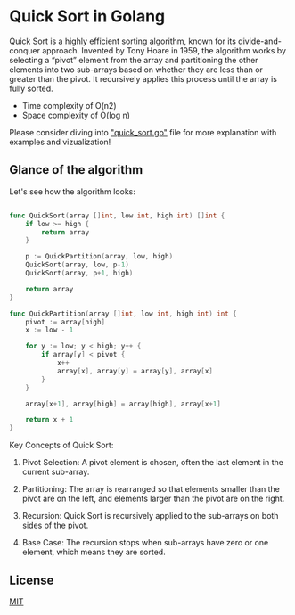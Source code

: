 
# Quick Sort in Golang

Quick Sort is a highly efficient sorting algorithm, known for its divide-and-conquer approach. Invented by Tony Hoare in 1959, the algorithm works by selecting a “pivot” element from the array and partitioning the other elements into two sub-arrays based on whether they are less than or greater than the pivot. It recursively applies this process until the array is fully sorted.

- Time complexity of O(n2)
- Space complexity of O(log n)

Please consider diving into ["quick_sort.go"](https://github.com/xoticdsign/QuickSort/blob/xoti%24/quick_sort.go) file for more explanation with examples and vizualization!
## Glance of the algorithm

Let's see how the algorithm looks:

```go

func QuickSort(array []int, low int, high int) []int {
	if low >= high {
		return array
	}

	p := QuickPartition(array, low, high)
	QuickSort(array, low, p-1)
	QuickSort(array, p+1, high)

	return array
}

func QuickPartition(array []int, low int, high int) int {
	pivot := array[high]
	x := low - 1

	for y := low; y < high; y++ {
		if array[y] < pivot {
			x++
			array[x], array[y] = array[y], array[x]
		}
	}

	array[x+1], array[high] = array[high], array[x+1]

	return x + 1
}

```

Key Concepts of Quick Sort:

1. Pivot Selection: A pivot element is chosen, often the last element in the current sub-array.

2. Partitioning: The array is rearranged so that elements smaller than the pivot are on the left, and elements larger than the pivot are on the right.

3. Recursion: Quick Sort is recursively applied to the sub-arrays on both sides of the pivot.

4. Base Case: The recursion stops when sub-arrays have zero or one element, which means they are sorted.

## License

[MIT](https://choosealicense.com/licenses/mit/)

